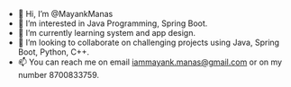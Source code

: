 - 👋 Hi, I’m @MayankManas
- 👀 I’m interested in Java Programming, Spring Boot.
- 🌱 I’m currently learning system and app design.
- 💞️ I’m looking to collaborate on challenging projects using Java, Spring Boot, Python, C++.
- 📫 You can reach me on email iammayank.manas@gmail.com or on my number 8700833759.

<!---
MayankManas/MayankManas is a ✨ special ✨ repository because its `README.md` (this file) appears on your GitHub profile.
You can click the Preview link to take a look at your changes.
--->
